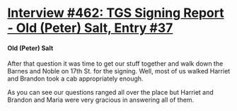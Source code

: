 # [Interview #462: TGS Signing Report - Old (Peter) Salt, Entry #37](https://www.theoryland.com/intvmain.php?i=462#37)

#### Old (Peter) Salt

After that question it was time to get our stuff together and walk down the Barnes and Noble on 17th St. for the signing. Well, most of us walked Harriet and Brandon took a cab appropriately enough.

As you can see our questions ranged all over the place but Harriet and Brandon and Maria were very gracious in answering all of them.

